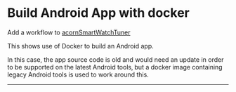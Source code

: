 # Build Android App with docker

Add a workflow to [acornSmartWatchTuner](https://github.com/acorn-technology/acornSmartWatchTuner)

This shows use of Docker to build an Android app.

In this case, the app source code is old and would need an update in order to be supported on the latest Android tools‚ but a docker image containing legacy Android tools is used to work around this.

---
